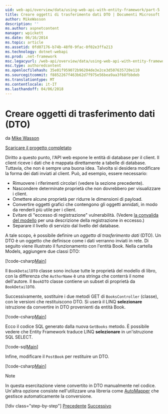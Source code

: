 ```yaml
---
uid: web-api/overview/data/using-web-api-with-entity-framework/part-5
title: Creare oggetti di trasferimento dati DTO | Documenti Microsoft
author: MikeWasson
description: ''
ms.author: aspnetcontent
manager: wpickett
ms.date: 06/16/2014
ms.topic: article
ms.assetid: 0fd07176-b74b-48f0-9fac-0f02e3ffa213
ms.technology: dotnet-webapi
ms.prod: .net-framework
msc.legacyurl: /web-api/overview/data/using-web-api-with-entity-framework/part-5
msc.type: authoredcontent
ms.openlocfilehash: 35e01f959072b96204de3e2ce3d507635720e110
ms.sourcegitcommit: f8852267f463b62d7f975e56bea9aa3f68fbbdeb
ms.translationtype: MT
ms.contentlocale: it-IT
ms.lasthandoff: 04/06/2018
---
```

<a name="create-data-transfer-objects-dtos"></a>Creare oggetti di trasferimento dati (DTO)
====================
da [Mike Wasson](https://github.com/MikeWasson)

[Scaricare il progetto completato](https://github.com/MikeWasson/BookService)

Diritto a questo punto, l'API web espone le entità di database per il client. Il client riceve i dati che è mappata direttamente a tabelle di database. Tuttavia, che non è sempre una buona idea. Talvolta si desidera modificare la forma dei dati inviati al client. Può, ad esempio, essere necessario:

- Rimuovere i riferimenti circolari (vedere la sezione precedente).
- Nascondere determinate proprietà che non dovrebbero per visualizzare i client.
- Omettere alcune proprietà per ridurre le dimensioni di payload.
- Convertire oggetti grafici che contengono gli oggetti annidati, in modo da renderli più utile per i client.
- Evitare di "eccesso di registrazione" vulnerabilità. (Vedere [la convalida del modello](../../formats-and-model-binding/model-validation-in-aspnet-web-api.md) per una descrizione della registrazione in eccesso.)
- Separare il livello di servizio dal livello del database.

A tale scopo, è possibile definire un *oggetto di trasferimento dati* (DTO). Un DTO è un oggetto che definisce come i dati verranno inviati in rete. Di seguito viene illustrato il funzionamento con l'entità Book. Nella cartella Models, aggiungere due classi DTO:

[!code-csharp[Main](part-5/samples/sample1.cs)]

Il `BookDetailDTO` classe sono incluse tutte le proprietà del modello di libro, con la differenza che `AuthorName` è una stringa che conterrà il nome dell'autore. Il `BookDTO` classe contiene un subset di proprietà da `BookDetailDTO`.

Successivamente, sostituire i due metodi GET di `BooksController` (classe), con le versioni che restituiscono DTO. Si userà il LINQ **selezionare** istruzione da convertire in DTO provenienti da entità Book.

[!code-csharp[Main](part-5/samples/sample2.cs)]

Ecco il codice SQL generato dalla nuova `GetBooks` metodo. È possibile vedere che Entity Framework traduce LINQ **selezionare** in un'istruzione SQL SELECT.

[!code-sql[Main](part-5/samples/sample3.sql)]

Infine, modificare il `PostBook` per restituire un DTO.

[!code-csharp[Main](part-5/samples/sample4.cs)]

> [!NOTE]
> In questa esercitazione viene convertito in DTO manualmente nel codice. Un'altra opzione consiste nell'utilizzare una libreria come [AutoMapper](http://automapper.org/) che gestisce automaticamente la conversione.
> 
> [!div class="step-by-step"]
> [Precedente](part-4.md)
> [Successivo](part-6.md)
